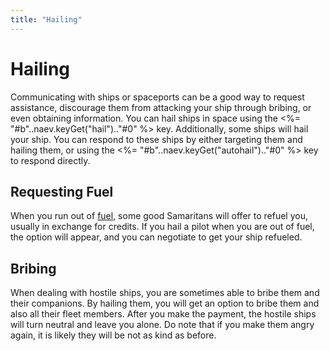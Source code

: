 ```yaml
---
title: "Hailing"
---
```

# Hailing

Communicating with ships or spaceports can be a good way to request assistance, discourage them from attacking your ship through bribing, or even obtaining information.
You can hail ships in space using the <%= "#b"..naev.keyGet("hail").."#0" %> key.
Additionally, some ships will hail your ship.
You can respond to these ships by either targeting them and hailing them, or using the <%= "#b"..naev.keyGet("autohail").."#0" %> key to respond directly.

## Requesting Fuel

When you run out of [fuel](mechanics/hyperspace), some good Samaritans will offer to refuel you, usually in exchange for credits.
If you hail a pilot when you are out of fuel, the option will appear, and you can negotiate to get your ship refueled.

## Bribing

When dealing with hostile ships, you are sometimes able to bribe them and their companions.
By hailing them, you will get an option to bribe them and also all their fleet members.
After you make the payment, the hostile ships will turn neutral and leave you alone.
Do note that if you make them angry again, it is likely they will be not as kind as before.
